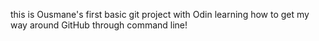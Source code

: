 this is Ousmane's first basic git project with Odin learning how to get my way around GitHub through command line!